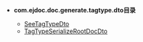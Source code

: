 





- **com.ejdoc.doc.generate.tagtype.dto目录**

	- [SeeTagTypeDto](jdocGenerate/com/ejdoc/doc/generate/tagtype/dto/SeeTagTypeDto.md)
	- [TagTypeSerializeRootDocDto](jdocGenerate/com/ejdoc/doc/generate/tagtype/dto/TagTypeSerializeRootDocDto.md)
